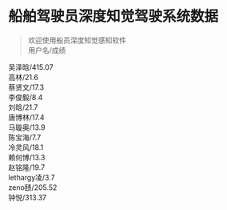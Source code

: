 # 船舶驾驶员深度知觉驾驶系统数据

> 欢迎使用船员深度知觉感知软件<br/>用户名/成绩<br/>



吴泽晗/415.07<br/>高林/21.6<br/>蔡贤文/17.3<br/>李俊毅/8.4<br/>刘晗/21.7<br/>唐博林/17.4<br/>马璇奥/13.9<br/>陈宝海/7.7<br/>冷灵风/18.1<br/>赖何博/13.3<br/>赵铭隆/19.7<br/>lethargy凌/3.7<br/>zeno赜/205.52<br/>钟悦/313.37<br/>